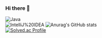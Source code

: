 ### Hi there 👋

![Java](https://img.shields.io/badge/Java-007396.svg?&style=for-the-badge&logo=Java&logoColor=white)   
![IntelliJ%20IDEA](https://img.shields.io/badge/IntelliJ%20IDEA-000000.svg?&style=for-the-badge&logo=IntelliJ%20IDEA&logoColor=white)
![Anurag's GitHub stats](https://github-readme-stats.vercel.app/api?username=sAmH365&show_icons=true&theme=solarized-light)  
[![Solved.ac Profile](http://mazassumnida.wtf/api/v2/generate_badge?boj=npower5377)](https://solved.ac/npower5377/)

<!--
**sAmH365/sAmH365** is a ✨ _special_ ✨ repository because its `README.md` (this file) appears on your GitHub profile.

Here are some ideas to get you started:

- 🔭 I’m currently working on ...
- 🌱 I’m currently learning ...
- 👯 I’m looking to collaborate on ...
- 🤔 I’m looking for help with ...
- 💬 Ask me about ...
- 📫 How to reach me: ...
- 😄 Pronouns: ...
- ⚡ Fun fact: ...
-->
